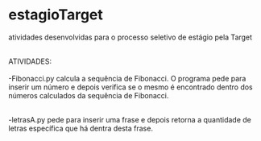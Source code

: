 # estagioTarget
atividades desenvolvidas para o processo seletivo de estágio pela Target <br><br>

ATIVIDADES: <br><br>
-Fibonacci.py calcula a sequência de Fibonacci. O programa pede para inserir um número e depois verifica se o mesmo é encontrado dentro dos números calculados da sequência de Fibonacci. <br><br>

-letrasA.py pede para inserir uma frase e depois retorna a quantidade de letras específica que há dentra desta frase.
